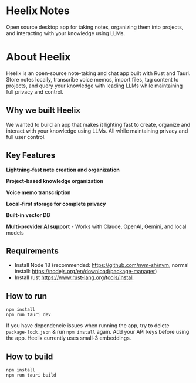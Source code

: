 # Heelix Notes

Open source desktop app for taking notes, organizing them into projects, and interacting with your knowledge using LLMs.

# About Heelix

Heelix is an open-source note-taking and chat app built with Rust and Tauri. Store notes locally, transcribe voice memos, import files, tag content to projects, and query your knowledge with leading LLMs while maintaining full privacy and control.

## Why we built Heelix
We wanted to build an app that makes it lighting fast to create, organize and interact with your knowledge using LLMs. All while maintaining privacy and full user control.

## Key Features

**Lightning-fast note creation and organization**

**Project-based knowledge organization**

**Voice memo transcription**

**Local-first storage for complete privacy**

**Built-in vector DB**

**Multi-provider AI support** - Works with Claude, OpenAI, Gemini, and local models

## Requirements

- Install Node 18 (recommended: https://github.com/nvm-sh/nvm, normal install: https://nodejs.org/en/download/package-manager)
- Install rust https://www.rust-lang.org/tools/install

## How to run

```
npm install
npm run tauri dev
```

If you have dependencie issues when running the app, try to delete `package-lock.json` & run `npm install` again. Add your API keys before using the app. Heelix currently uses small-3 embeddings. 

## How to build

```
npm install
npm run tauri build
```
